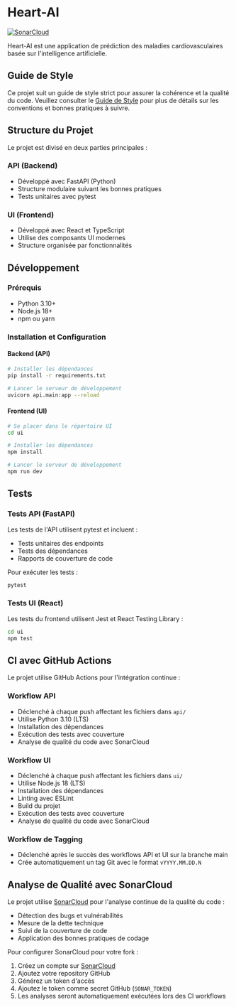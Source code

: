 # Heart-AI

[![SonarCloud](https://sonarcloud.io/images/project_badges/sonarcloud-white.svg)](https://sonarcloud.io/summary/new_code?id=heart-ia-app)

Heart-AI est une application de prédiction des maladies cardiovasculaires basée sur l'intelligence artificielle.

## Guide de Style

Ce projet suit un guide de style strict pour assurer la cohérence et la qualité du code. Veuillez consulter le [Guide de Style](STYLE_GUIDE.md) pour plus de détails sur les conventions et bonnes pratiques à suivre.

## Structure du Projet

Le projet est divisé en deux parties principales :

### API (Backend)

- Développé avec FastAPI (Python)
- Structure modulaire suivant les bonnes pratiques
- Tests unitaires avec pytest

### UI (Frontend)

- Développé avec React et TypeScript
- Utilise des composants UI modernes
- Structure organisée par fonctionnalités

## Développement

### Prérequis

- Python 3.10+
- Node.js 18+
- npm ou yarn

### Installation et Configuration

#### Backend (API)

```bash
# Installer les dépendances
pip install -r requirements.txt

# Lancer le serveur de développement
uvicorn api.main:app --reload
```

#### Frontend (UI)

```bash
# Se placer dans le répertoire UI
cd ui

# Installer les dépendances
npm install

# Lancer le serveur de développement
npm run dev
```

## Tests

### Tests API (FastAPI)

Les tests de l'API utilisent pytest et incluent :
- Tests unitaires des endpoints
- Tests des dépendances
- Rapports de couverture de code

Pour exécuter les tests :
```bash
pytest
```

### Tests UI (React)

Les tests du frontend utilisent Jest et React Testing Library :
```bash
cd ui
npm test
```

## CI avec GitHub Actions

Le projet utilise GitHub Actions pour l'intégration continue :

### Workflow API
- Déclenché à chaque push affectant les fichiers dans `api/`
- Utilise Python 3.10 (LTS)
- Installation des dépendances
- Exécution des tests avec couverture
- Analyse de qualité du code avec SonarCloud

### Workflow UI
- Déclenché à chaque push affectant les fichiers dans `ui/`
- Utilise Node.js 18 (LTS)
- Installation des dépendances
- Linting avec ESLint
- Build du projet
- Exécution des tests avec couverture
- Analyse de qualité du code avec SonarCloud

### Workflow de Tagging
- Déclenché après le succès des workflows API et UI sur la branche main
- Crée automatiquement un tag Git avec le format `vYYYY.MM.DD.N`

## Analyse de Qualité avec SonarCloud

Le projet utilise [SonarCloud](https://sonarcloud.io) pour l'analyse continue de la qualité du code :

- Détection des bugs et vulnérabilités
- Mesure de la dette technique
- Suivi de la couverture de code
- Application des bonnes pratiques de codage

Pour configurer SonarCloud pour votre fork :

1. Créez un compte sur [SonarCloud](https://sonarcloud.io)
2. Ajoutez votre repository GitHub
3. Générez un token d'accès
4. Ajoutez le token comme secret GitHub (`SONAR_TOKEN`)
5. Les analyses seront automatiquement exécutées lors des CI workflows
